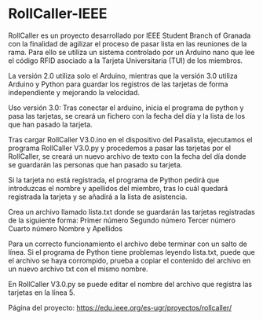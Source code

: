# RollCaller-IEEE
RollCaller es un proyecto desarrollado por IEEE Student Branch of Granada con la finalidad de agilizar el proceso de pasar lista en las reuniones de la rama. Para ello se utiliza un sistema controlado por un Arduino nano que lee el código RFID asociado a la Tarjeta Universitaria (TUI) de los miembros.

La versión 2.0 utiliza solo el Arduino, mientras que la versión 3.0 utiliza Arduino y Python para guardar los registros de las tarjetas de forma independiente y mejorando la velocidad.

Uso versión 3.0: Tras conectar el arduino, inicia el programa de python y pasa las tarjetas, se creará un fichero con la fecha del día y la lista de los que han pasado la tarjeta.

Tras cargar RollCaller V3.0.ino en el dispositivo del Pasalista, ejecutamos el programa RollCaller V3.0.py y procedemos a pasar las tarjetas por el RollCaller, se creará un nuevo archivo de texto con la fecha del día donde se guardarán las personas que han pasado su tarjeta.

Si la tarjeta no está registrada, el programa de Python pedirá que introduzcas el nombre y apellidos del miembro, tras lo cuál quedará registrada la tarjeta y se añadirá a la lista de asistencia.

Crea un archivo llamado lista.txt donde se guardarán las tarjetas registradas de la siguiente forma:
Primer número
Segundo número
Tercer número
Cuarto número
Nombre y Apellidos

Para un correcto funcionamiento el archivo debe terminar con un salto de línea. Si el programa de Python tiene problemas leyendo lista.txt, puede que el archivo se haya corrompido, prueba a copiar el contenido del archivo en un nuevo archivo txt con el mismo nombre.

En RollCaller V3.0.py se puede editar el nombre del archivo que registra las tarjetas en la línea 5.

Página del proyecto: https://edu.ieee.org/es-ugr/proyectos/rollcaller/

